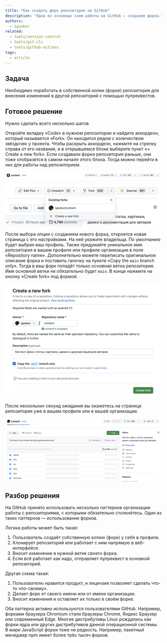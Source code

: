 ```yaml
---
title: "Как создать форк репозитория на GitHub"
description: "Одна из основных схем работы на GitHub — создание форка."
authors:
  - igsekor
related:
  - tools/version-control
  - tools/git-cli
  - tools/github-actions
tags:
  - article
---
```


## Задача

Необходимо поработать в собственной копии (форке) репозитория для внесения изменений в другой репозиторий с помощью пулреквестов.

## Готовое решение

Нужно сделать всего несколько шагов.

Откройте вкладку «Code» в нужном репозитории и найдите аккордеон, который называется «Fork». Он находится рядом с количеством звёздочек у проекта. Чтобы раскрыть аккордеон, нажмите на стрелку справа от его названия, и в открывшемся блоке выберите пункт «+ Create a new fork». Если создавали форки репозитория раньше, они тоже отобразятся в самом начале этого блока. Тогда можно перейти в них для работы над репозиторием.

![Меню репозитория во вкладке «Code».](images/repo-menu.png)

![Развёрнутый блок с выбором существующего форка или создания нового.](images/create-repo-fork.png)

После выбора опции с созданием нового форка, откроется новая страница с его настройками. На ней укажите владельца. По умолчанию будет выбран ваш профиль. Также придумайте уникальное имя репозитория в вашем профиле или профиле организации в поле «Repository name». Дополнительно можете переписать оригинальное описание форка и поставить галочку на пункте «Copy the `main` branch only». Тогда в ваш форк попадёт только основная ветка репозитория. Имя основной ветки не обязательно будет `main`. В конце нажмите на кнопку «Create fork» под формой.

![Настройка форка.](images/create-new-fork.png)

После нескольких секунд ожидания вы окажетесь на странице репозитория уже в вашем профиле или в вашей организации.

![Созданный форк репозитория в профиле пользователя.](images/your-own-fork.png)

## Разбор решения

На GitHub принято использовать несколько паттернов организации работы с репозиториями, с которыми обязательно столкнётесь. Один из таких паттернов — использование форков.

Логика работы может быть такая:

1. Пользователь создаёт собственную копию (форк) у себя в профиле.
1. Клонирует репозиторий или работает с ним напрямую в веб-интерфейсе.
1. Вносит изменение в нужной ветке своего форка.
1. Если всё работает как надо, отправляет пулреквест в основной репозиторий.

Другая схема такая:

1. Пользователю нравится продукт, и лицензия позволяет сделать что-то «по-своему».
1. Делает форк от своего имени или от имени организации.
1. Вносит изменения и оставляет их только в своём форке.

Оба паттерна активно используются пользователями GitHub. Например, форками браузера Chromium стали браузеры Chrome, Яндекс Браузер или современный Edge. Многие дистрибутивы Linux рождались как форки ядра или других дистрибутивов данной операционной системы. В мире JavaScript форки тоже не редкость. Например, пакетный менеджер npm имеет более трёх тысяч форков.
